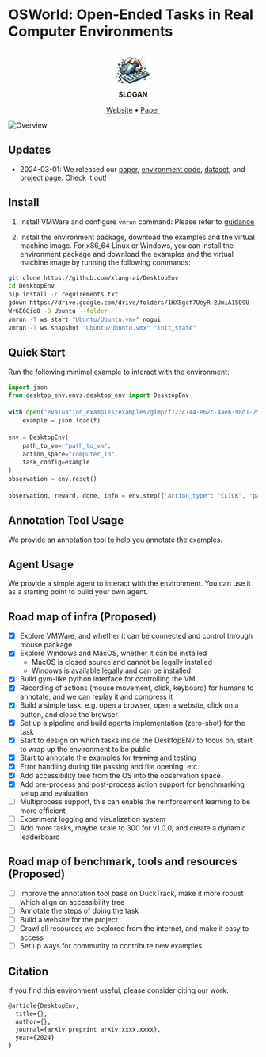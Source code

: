 # OSWorld: Open-Ended Tasks in Real Computer Environments

<p align="center">
    <img src="desktop_env/assets/icon.jpg" alt="Logo" width="80px">
    <br>
    <b>SLOGAN</b>
</p>

<p align="center">
<a href="">Website</a> •
<a href="">Paper</a>
</p>

![Overview]()

## Updates
- 2024-03-01: We released our [paper](), [environment code](), [dataset](), and [project page](). Check it out!

## Install
1. Install VMWare and configure `vmrun` command:
Please refer to [guidance](https://docs.google.com/document/d/1KBdeZwmZs2Vi_Wsnngb3Wf1-RiwMMpXTftwMqP2Ztak/edit#heading=h.uh0x0tkl7fuw)

2. Install the environment package, download the examples and the virtual machine image.
For x86_64 Linux or Windows, you can install the environment package and download the examples and the virtual machine image by running the following commands:
```bash
git clone https://github.com/xlang-ai/DesktopEnv
cd DesktopEnv
pip install -r requirements.txt
gdown https://drive.google.com/drive/folders/1HX5gcf7UeyR-2UmiA15Q9U-
Wr6E6Gio8 -O Ubuntu --folder
vmrun -T ws start "Ubuntu/Ubuntu.vmx" nogui
vmrun -T ws snapshot "Ubuntu/Ubuntu.vmx" "init_state"
```

## Quick Start
Run the following minimal example to interact with the environment:
```python
import json
from desktop_env.envs.desktop_env import DesktopEnv

with open("evaluation_examples/examples/gimp/f723c744-e62c-4ae6-98d1-750d3cd7d79d.json", "r", encoding="utf-8") as f:
    example = json.load(f)

env = DesktopEnv(
    path_to_vm=r"path_to_vm",
    action_space="computer_13",
    task_config=example
)
observation = env.reset()

observation, reward, done, info = env.step({"action_type": "CLICK", "parameters": {"button": "right", "num_clicks": 1}})
```

## Annotation Tool Usage
We provide an annotation tool to help you annotate the examples.

## Agent Usage
We provide a simple agent to interact with the environment. You can use it as a starting point to build your own agent.

## Road map of infra (Proposed)

- [x] Explore VMWare, and whether it can be connected and control through mouse package
- [x] Explore Windows and MacOS, whether it can be installed
  - MacOS is closed source and cannot be legally installed
  - Windows is available legally and can be installed
- [x] Build gym-like python interface for controlling the VM
- [x] Recording of actions (mouse movement, click, keyboard) for humans to annotate, and we can replay it and compress it
- [x] Build a simple task, e.g. open a browser, open a website, click on a button, and close the browser
- [x] Set up a pipeline and build agents implementation (zero-shot) for the task
- [x] Start to design on which tasks inside the DesktopENv to focus on, start to wrap up the environment to be public
- [x] Start to annotate the examples for ~~training~~ and testing
- [x] Error handling during file passing and file opening, etc.
- [x] Add accessibility tree from the OS into the observation space
- [x] Add pre-process and post-process action support for benchmarking setup and evaluation
- [ ] Multiprocess support, this can enable the reinforcement learning to be more efficient
- [ ] Experiment logging and visualization system
- [ ] Add more tasks, maybe scale to 300 for v1.0.0, and create a dynamic leaderboard

## Road map of benchmark, tools and resources (Proposed)
- [ ] Improve the annotation tool base on DuckTrack, make it more robust which align on accessibility tree
- [ ] Annotate the steps of doing the task
- [ ] Build a website for the project
- [ ] Crawl all resources we explored from the internet, and make it easy to access
- [ ] Set up ways for community to contribute new examples

## Citation
If you find this environment useful, please consider citing our work:
```
@article{DesktopEnv,
  title={},
  author={},
  journal={arXiv preprint arXiv:xxxx.xxxx},
  year={2024}
}
```
